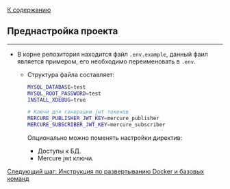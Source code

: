 [К содержанию](../readme.md)

## Преднастройка проекта

----

* В корне репозитория находится файл `.env.example`, данный фаил является примером, его необходимо переименовать в `.env`. 
  * Структура файла составляет:

     ```bash
     MYSQL_DATABASE=test
     MYSQL_ROOT_PASSWORD=test
     INSTALL_XDEBUG=true

     # Ключи для генерации jwt токенов
     MERCURE_PUBLISHER_JWT_KEY=mercure_publisher
     MERCURE_SUBSCRIBER_JWT_KEY=mercure_subscriber
     ```
     Опционально можно поменять настройки директив: 
       - Доступы к БД.
       - Mercure jwt ключи.

[Следующий шаг: Инструкция по развертыванию Docker и базовых команд](./dockerCommands.md)